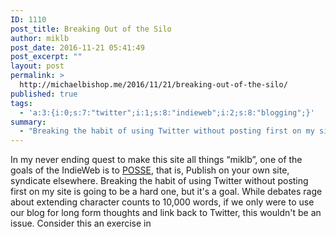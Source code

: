 ```yaml
---
ID: 1110
post_title: Breaking Out of the Silo
author: miklb
post_date: 2016-11-21 05:41:49
post_excerpt: ""
layout: post
permalink: >
  http://michaelbishop.me/2016/11/21/breaking-out-of-the-silo/
published: true
tags:
  - 'a:3:{i:0;s:7:"twitter";i:1;s:8:"indieweb";i:2;s:8:"blogging";}'
summary:
  - "Breaking the habit of using Twitter without posting first on my site is going to be a hard one, but it's a goal."
---
```

In my never ending quest to make this site all things “miklb”, one of the goals of the IndieWeb is to [POSSE](http://indiewebcamp.com/POSSE), that is, Publish on your own site, syndicate elsewhere. Breaking the habit of using Twitter without posting first on my site is going to be a hard one, but it's a goal. While debates rage about extending character counts to 10,000 words, if we only were to use our blog for long form thoughts and link back to Twitter, this wouldn't be an issue. Consider this an exercise in

<a href="https://brid.gy/publish/twitter"></a>